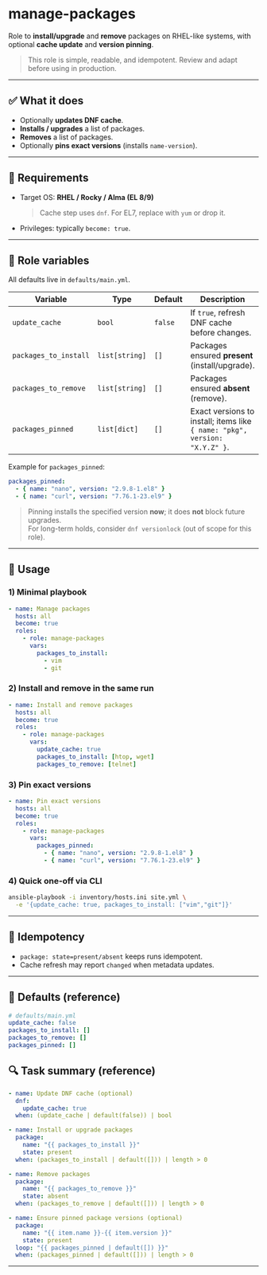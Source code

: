 # manage-packages

Role to **install/upgrade** and **remove** packages on RHEL-like systems, with optional **cache update** and **version pinning**.

> This role is simple, readable, and idempotent. Review and adapt before using in production.

---

## ✅ What it does

- Optionally **updates DNF cache**.
- **Installs / upgrades** a list of packages.
- **Removes** a list of packages.
- Optionally **pins exact versions** (installs `name-version`).

---

## 🧩 Requirements

- Target OS: **RHEL / Rocky / Alma (EL 8/9)**  
  > Cache step uses `dnf`. For EL7, replace with `yum` or drop it.
- Privileges: typically `become: true`.

---

## 🔧 Role variables

All defaults live in `defaults/main.yml`.

<!-- Role variables -->
<table>
  <thead>
    <tr>
      <th>Variable</th>
      <th>Type</th>
      <th>Default</th>
      <th>Description</th>
    </tr>
  </thead>
  <tbody>
    <tr>
      <td><code>update_cache</code></td>
      <td><code>bool</code></td>
      <td><code>false</code></td>
      <td>If <code>true</code>, refresh DNF cache before changes.</td>
    </tr>
    <tr>
      <td><code>packages_to_install</code></td>
      <td><code>list[string]</code></td>
      <td><code>[]</code></td>
      <td>Packages ensured <strong>present</strong> (install/upgrade).</td>
    </tr>
    <tr>
      <td><code>packages_to_remove</code></td>
      <td><code>list[string]</code></td>
      <td><code>[]</code></td>
      <td>Packages ensured <strong>absent</strong> (remove).</td>
    </tr>
    <tr>
      <td><code>packages_pinned</code></td>
      <td><code>list[dict]</code></td>
      <td><code>[]</code></td>
      <td>Exact versions to install; items like <code>{ name: "pkg", version: "X.Y.Z" }</code>.</td>
    </tr>
  </tbody>
</table>

Example for `packages_pinned`:
```yaml
packages_pinned:
  - { name: "nano", version: "2.9.8-1.el8" }
  - { name: "curl", version: "7.76.1-23.el9" }
```

> Pinning installs the specified version **now**; it does **not** block future upgrades.  
> For long-term holds, consider `dnf versionlock` (out of scope for this role).

---

## 🚀 Usage

### 1) Minimal playbook
```yaml
- name: Manage packages
  hosts: all
  become: true
  roles:
    - role: manage-packages
      vars:
        packages_to_install:
          - vim
          - git
```

### 2) Install and remove in the same run
```yaml
- name: Install and remove packages
  hosts: all
  become: true
  roles:
    - role: manage-packages
      vars:
        update_cache: true
        packages_to_install: [htop, wget]
        packages_to_remove: [telnet]
```

### 3) Pin exact versions
```yaml
- name: Pin exact versions
  hosts: all
  become: true
  roles:
    - role: manage-packages
      vars:
        packages_pinned:
          - { name: "nano", version: "2.9.8-1.el8" }
          - { name: "curl", version: "7.76.1-23.el9" }
```

### 4) Quick one-off via CLI
```bash
ansible-playbook -i inventory/hosts.ini site.yml \
  -e '{update_cache: true, packages_to_install: ["vim","git"]}'
```

---

## 🧪 Idempotency

- `package: state=present/absent` keeps runs idempotent.  
- Cache refresh may report `changed` when metadata updates.

---

## 🧾 Defaults (reference)
```yaml
# defaults/main.yml
update_cache: false
packages_to_install: []
packages_to_remove: []
packages_pinned: []
```

## 🔍 Task summary (reference)
```yaml
- name: Update DNF cache (optional)
  dnf:
    update_cache: true
  when: (update_cache | default(false)) | bool

- name: Install or upgrade packages
  package:
    name: "{{ packages_to_install }}"
    state: present
  when: (packages_to_install | default([])) | length > 0

- name: Remove packages
  package:
    name: "{{ packages_to_remove }}"
    state: absent
  when: (packages_to_remove | default([])) | length > 0

- name: Ensure pinned package versions (optional)
  package:
    name: "{{ item.name }}-{{ item.version }}"
    state: present
  loop: "{{ packages_pinned | default([]) }}"
  when: (packages_pinned | default([])) | length > 0
```

---
